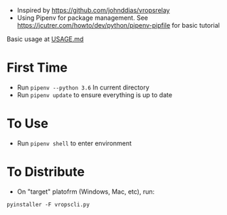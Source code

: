 


* Inspired by https://github.com/johnddias/vropsrelay
* Using Pipenv for package management.  See https://jcutrer.com/howto/dev/python/pipenv-pipfile for basic tutorial


Basic usage at [USAGE.md](USAGE.md)

# First Time

* Run ```pipenv --python 3.6``` In current directory
* Run ```pipenv update``` to ensure everything is up to date

# To Use

* Run ```pipenv shell``` to enter environment

# To Distribute

* On "target" platofrm (Windows, Mac, etc), run:
```
pyinstaller -F vropscli.py
```
